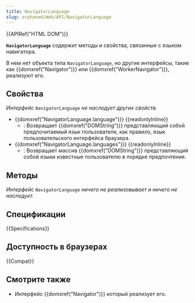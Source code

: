 ```yaml
---
title: NavigatorLanguage
slug: orphaned/Web/API/NavigatorLanguage
---
```


{{APIRef("HTML DOM")}}

**`NavigatorLanguage`** содержит методы и свойства, связанные с языком навигатора.

В нем нет объекта типа `NavigatorLanguage`, но другие интерфейсы, такие как {{domxref("Navigator")}} или {{domxref("WorkerNavigator")}}, реализуют его.

## Свойства

_Интерфейс `NavigatorLanguage` не наследует других свойств._

- {{domxref("NavigatorLanguage.language")}} {{readonlyInline}}
  - : Возвращает {{domxref("DOMString")}} представляющий собой предпочитаемый язык пользователя, как правило, язык пользовательского интерфейса браузера.
- {{domxref("NavigatorLanguage.languages")}} {{readonlyInline}}
  - : Возвращает массив {{domxref("DOMString")}} представляющий собой языки известные пользователю в порядке предпочтения.

## Методы

_Интерфейс_ _`NavigatorLanguage`_ _ничего не реализовывает и ничего не наследует._

## Спецификации

{{Specifications}}

## Доступность в браузерах

{{Compat}}

## Смотрите также

- Интерфейс {{domxref("Navigator")}} который реализует его.
